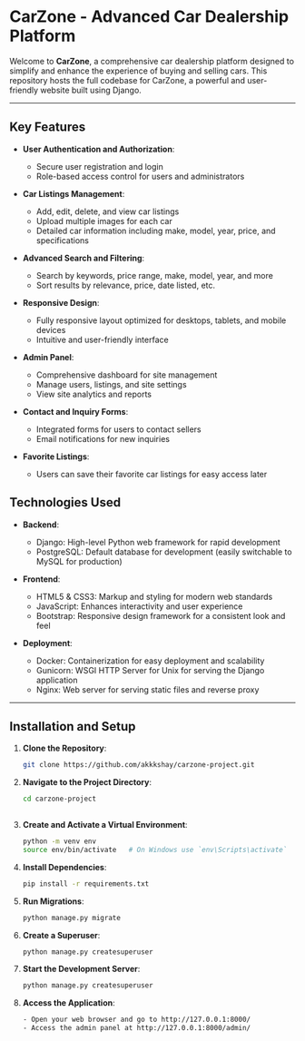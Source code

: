 # CarZone - Advanced Car Dealership Platform

Welcome to **CarZone**, a comprehensive car dealership platform designed to simplify and enhance the experience of buying and selling cars. This repository hosts the full codebase for CarZone, a powerful and user-friendly website built using Django.

___

## Key Features

- **User Authentication and Authorization**:
  - Secure user registration and login
  - Role-based access control for users and administrators

- **Car Listings Management**:
  - Add, edit, delete, and view car listings
  - Upload multiple images for each car
  - Detailed car information including make, model, year, price, and specifications

- **Advanced Search and Filtering**:
  - Search by keywords, price range, make, model, year, and more
  - Sort results by relevance, price, date listed, etc.

- **Responsive Design**:
  - Fully responsive layout optimized for desktops, tablets, and mobile devices
  - Intuitive and user-friendly interface

- **Admin Panel**:
  - Comprehensive dashboard for site management
  - Manage users, listings, and site settings
  - View site analytics and reports

- **Contact and Inquiry Forms**:
  - Integrated forms for users to contact sellers
  - Email notifications for new inquiries

- **Favorite Listings**:
  - Users can save their favorite car listings for easy access later

## Technologies Used

- **Backend**:
  - Django: High-level Python web framework for rapid development
  - PostgreSQL: Default database for development (easily switchable to MySQL for production)
  
- **Frontend**:
  - HTML5 & CSS3: Markup and styling for modern web standards
  - JavaScript: Enhances interactivity and user experience
  - Bootstrap: Responsive design framework for a consistent look and feel

- **Deployment**:
  - Docker: Containerization for easy deployment and scalability
  - Gunicorn: WSGI HTTP Server for Unix for serving the Django application
  - Nginx: Web server for serving static files and reverse proxy

___

## Installation and Setup

1. **Clone the Repository**:
   ```bash
   git clone https://github.com/akkkshay/carzone-project.git

2. **Navigate to the Project Directory**:
   ```bash
   cd carzone-project
  
3. **Create and Activate a Virtual Environment**:
   ```bash
   python -m venv env
   source env/bin/activate   # On Windows use `env\Scripts\activate`

4. **Install Dependencies**:
   ```bash
   pip install -r requirements.txt

5. **Run Migrations**:
   ```bash
   python manage.py migrate

6. **Create a Superuser**:
   ```bash
   python manage.py createsuperuser

7. **Start the Development Server**:
   ```bash
   python manage.py createsuperuser

8. **Access the Application**:
   ```bash
   - Open your web browser and go to http://127.0.0.1:8000/
   - Access the admin panel at http://127.0.0.1:8000/admin/
